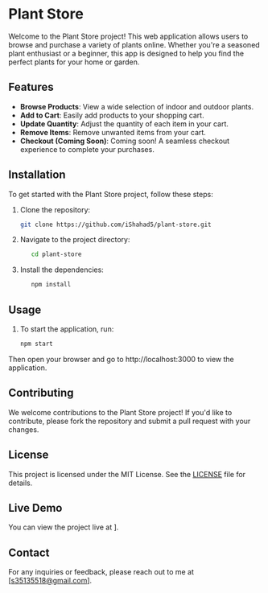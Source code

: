 # Plant Store

Welcome to the Plant Store project! This web application allows users to browse and purchase a variety of plants online. Whether you're a seasoned plant enthusiast or a beginner, this app is designed to help you find the perfect plants for your home or garden.

## Features
- **Browse Products**: View a wide selection of indoor and outdoor plants.
- **Add to Cart**: Easily add products to your shopping cart.
- **Update Quantity**: Adjust the quantity of each item in your cart.
- **Remove Items**: Remove unwanted items from your cart.
- **Checkout (Coming Soon)**: Coming soon! A seamless checkout experience to complete your purchases.

## Installation
To get started with the Plant Store project, follow these steps:

1. Clone the repository:
   ```bash
   git clone https://github.com/iShahad5/plant-store.git
   
2. Navigate to the project directory:
   ```bash
      cd plant-store
   
3. Install the dependencies:
   ```bash
      npm install
   
## Usage
1. To start the application, run:
   ```bash
   npm start
Then open your browser and go to http://localhost:3000 to view the application.

## Contributing
We welcome contributions to the Plant Store project! If you'd like to contribute, please fork the repository and submit a pull request with your changes.

## License
This project is licensed under the MIT License. See the [LICENSE](LICENSE) file for details.

## Live Demo
You can view the project live at [](https://ishahad5.github.io/plant-store/)].

## Contact
For any inquiries or feedback, please reach out to me at [s35135518@gmail.com].
